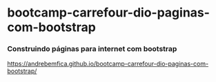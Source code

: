 # bootcamp-carrefour-dio-paginas-com-bootstrap
### Construindo páginas para internet com bootstrap
https://andrebemfica.github.io/bootcamp-carrefour-dio-paginas-com-bootstrap/
